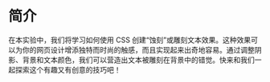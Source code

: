 # 简介

在本实验中，我们将学习如何使用 CSS 创建“蚀刻”或雕刻文本效果。这种效果可以为你的网页设计增添独特而时尚的触感，而且实现起来出奇地容易。通过调整阴影、背景和文本颜色，我们可以营造出文本被雕刻在背景中的错觉。快来和我们一起探索这个有趣又有创意的技巧吧！
